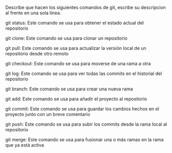 Describe que hacen los siguientes comandos de git, escribe su descripcion al frente en una sola linea.

git status: Este comando se usa para obtener el estado actual del repositorio

git clone: Este comando se usa para clonar un repositorio

git pull: Este comando se usa para actualizar la versión local de un repositorio desde otro remoto

git checkout: Este comando se usa para moverse de una rama a otra

git log: Este comando se usa para ver todas las commits en el historial del repositorio

git branch: Este comando se usa para crear una nueva rama

git add: Este comando se usa para añadir el proyecto al repositorio

git commit: Este comando se usa para guardar los cambios hechos en el proyecto junto con un breve comentario

git push: Este comando se usa para subir los commits desde la rama local al repositorio

git merge: Este comando se usa para fusionar una o más ramas en la rama que ya está activa
